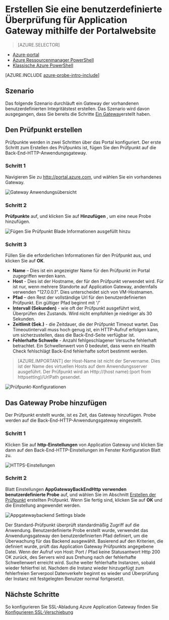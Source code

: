 <properties
   pageTitle="Erstellen Sie eine benutzerdefinierte Überprüfung für ein Gateway mit dem Portal | Microsoft Azure"
   description="Erstellen Sie benutzerdefinierte Überprüfung für Application Gateway mithilfe der Portalwebsite"
   services="application-gateway"
   documentationCenter="na"
   authors="georgewallace"
   manager="carmonm"
   editor=""
   tags="azure-resource-manager"
/>
<tags  
   ms.service="application-gateway"
   ms.devlang="na"
   ms.topic="article"
   ms.tgt_pltfrm="na"
   ms.workload="infrastructure-services"
   ms.date="10/25/2016"
   ms.author="gwallace" />

# <a name="create-a-custom-probe-for-application-gateway-by-using-the-portal"></a>Erstellen Sie eine benutzerdefinierte Überprüfung für Application Gateway mithilfe der Portalwebsite

> [AZURE.SELECTOR]
- [Azure-portal](application-gateway-create-probe-portal.md)
- [Azure Ressourcenmanager PowerShell](application-gateway-create-probe-ps.md)
- [Klassische Azure PowerShell](application-gateway-create-probe-classic-ps.md)

[AZURE.INCLUDE [azure-probe-intro-include](../../includes/application-gateway-create-probe-intro-include.md)]

## <a name="scenario"></a>Szenario

Das folgende Szenario durchläuft ein Gateway der vorhandenen benutzerdefinierten Integritätstest erstellen.
Das Szenario wird davon ausgegangen, dass Sie bereits die Schritte [Ein Gateway](application-gateway-create-gateway-portal.md)erstellt haben.

## <a name="createprobe"></a>Den Prüfpunkt erstellen

Prüfpunkte werden in zwei Schritten über das Portal konfiguriert. Der erste Schritt zum Erstellen des Prüfpunkts ist, fügen Sie den Prüfpunkt auf die Back-End-HTTP-Anwendungsgateway.

### <a name="step-1"></a>Schritt 1

Navigieren Sie zu http://portal.azure.com, und wählen Sie ein vorhandenes Gateway.

![Gateway Anwendungsübersicht][1]

### <a name="step-2"></a>Schritt 2

**Prüfpunkte** auf, und klicken Sie auf **Hinzufügen** , um eine neue Probe hinzufügen.

![Fügen Sie Prüfpunkt Blade Informationen ausgefüllt hinzu][2]

### <a name="step-3"></a>Schritt 3

Füllen Sie die erforderlichen Informationen für den Prüfpunkt aus, und klicken Sie auf **OK**.

- **Name** – Dies ist ein angezeigter Name für den Prüfpunkt im Portal zugegriffen werden kann.
- **Host** - Dies ist der Hostname, der für den Prüfpunkt verwendet wird. Für ist nur, wenn mehrere Standorte auf Application Gateway, andernfalls verwenden "127.0.0.1". Dies unterscheidet sich von VM-Hostnamen.
- **Pfad** – den Rest der vollständige Url für den benutzerdefinierten Prüfpunkt. Ein gültiger Pfad beginnt mit '/'
- **Intervall (Sekunden)** - wie oft der Prüfpunkt ausgeführt wird, Überprüfen des Zustands. Wird nicht empfohlen je niedriger als 30 Sekunden.
- **Zeitlimit (Sek.)** - die Zeitdauer, die der Prüfpunkt Timeout wartet. Das Timeoutintervall muss hoch genug ist, ein HTTP-Aufruf erfolgen kann, um sicherzustellen, dass die Back-End-Seite verfügbar ist.
- **Fehlerhafte Schwelle** - Anzahl fehlgeschlagener Versuche fehlerhaft betrachtet. Ein Schwellenwert von 0 bedeutet, dass wenn ein Health Check fehlschlägt Back-End fehlerhafte sofort bestimmt werden.

> [AZURE.IMPORTANT] der Host-Name ist nicht der Servername. Dies ist der Name des virtuellen Hosts auf dem Anwendungsserver ausgeführt. Der Prüfpunkt wird an Http://(host name):(port from httpsetting)/UrlPath gesendet.

![Prüfpunkt-Konfigurationen][3]

## <a name="add-probe-to-the-gateway"></a>Das Gateway Probe hinzufügen

Der Prüfpunkt erstellt wurde, ist es Zeit, das Gateway hinzufügen. Probe werden auf die Back-End-HTTP-Anwendungsgateway eingestellt.

### <a name="step-1"></a>Schritt 1

Klicken Sie auf **http-Einstellungen** von Application Gateway und klicken Sie dann auf den Back-End-HTTP-Einstellungen im Fenster Konfiguration Blatt zu.

![HTTPS-Einstellungen][4]

### <a name="step-2"></a>Schritt 2

Blatt Einstellungen **AppGatewayBackEndHttp** **verwenden benutzerdefinierte Probe** auf, und wählen Sie im Abschnitt [Erstellen der Prüfpunkt](#createprobe) erstellten Prüfpunkt.
Wenn Sie fertig sind, klicken Sie auf **OK** und die Einstellung angewendet werden.

![Appgatewaybackend Settings blade][5]

Der Standard-Prüfpunkt überprüft standardmäßig Zugriff auf die Anwendung. Benutzerdefinierte Probe erstellt wurde, verwendet das Anwendungsgateway den benutzerdefinierten Pfad definiert, um die Überwachung für das Backend ausgewählt. Basierend auf den Kriterien, die definiert wurde, prüft das Application Gateway Prüfpunkts angegebene Datei. Wenn der Aufruf von Host: Port / Pfad keine Statusantwort Http 200 OK zurück, des Servers wird aus Drehung nach der fehlerhafte Schwellenwert erreicht wird. Suche weiter fehlerhafte Instanzen, sobald wieder fehlerfrei ist. Nachdem die Instanz wieder hinzugefügt zum fehlerfreien Serverpool Datenverkehr beginnt es wieder und Überprüfung der Instanz mit festgelegten Benutzer normal fortgesetzt.


## <a name="next-steps"></a>Nächste Schritte

So konfigurieren Sie SSL-Abladung Azure Application Gateway finden Sie [Konfigurieren SSL-Verschiebung](application-gateway-ssl-portal.md)

[1]: ./media/application-gateway-create-probe-portal/figure1.png
[2]: ./media/application-gateway-create-probe-portal/figure2.png
[3]: ./media/application-gateway-create-probe-portal/figure3.png
[4]: ./media/application-gateway-create-probe-portal/figure4.png
[5]: ./media/application-gateway-create-probe-portal/figure5.png